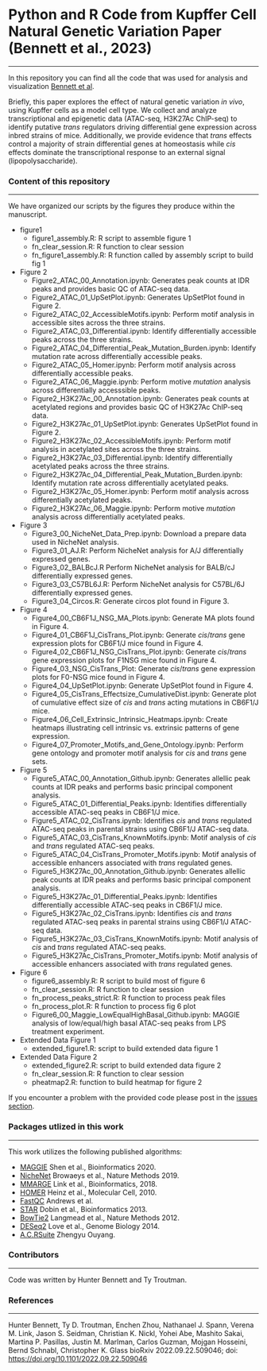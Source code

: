 # Python and R Code from Kupffer Cell Natural Genetic Variation Paper (Bennett et al., 2023)
____
In this repository you can find all the code that was used for analysis and visualization <a href="https://www.biorxiv.org/content/10.1101/2022.09.22.509046v1">Bennett et al</a>.

Briefly, this paper explores the effect of natural genetic variation *in vivo*, using Kupffer cells as a model cell type. We collect and analyze transcriptional and epigenetic data (ATAC-seq, H3K27Ac ChIP-seq) to identify putative *trans* regulators driving differential gene expression across inbred strains of mice. Additionally, we provide evidence that *trans* effects control a majority of strain differential genes at homeostasis while *cis* effects dominate the transcriptional response to an external signal (lipopolysaccharide).

### Content of this repository
____
We have organized our scripts by the figures they produce within the manuscript.
* figure1
    * figure1_assembly.R: R script to assemble figure 1
    * fn_clear_session.R: R function to clear session
    * fn_figure1_assembly.R: R function called by assembly script to build fig 1
* Figure 2
    * Figure2_ATAC_00_Annotation.ipynb: Generates peak counts at IDR peaks and provides basic QC of ATAC-seq data.
    * Figure2_ATAC_01_UpSetPlot.ipynb: Generates UpSetPlot found in Figure 2.
    * Figure2_ATAC_02_AccessibleMotifs.ipynb: Perform motif analysis in accessible sites across the three strains.
    * Figure2_ATAC_03_Differential.ipynb: Identify differentially accessible peaks across the three strains.
    * Figure2_ATAC_04_Differential_Peak_Mutation_Burden.ipynb: Identify mutation rate across differentially accessible peaks.
    * Figure2_ATAC_05_Homer.ipynb: Perform motif analysis across differentially accessible peaks.
    * Figure2_ATAC_06_Maggie.ipynb: Perform motive *mutation* analysis across differentially accesssible peaks.
    * Figure2_H3K27Ac_00_Annotation.ipynb: Generates peak counts at acetylated regions and provides basic QC of H3K27Ac ChIP-seq data.
    * Figure2_H3K27Ac_01_UpSetPlot.ipynb: Generates UpSetPlot found in Figure 2.
    * Figure2_H3K27Ac_02_AccessibleMotifs.ipynb: Perform motif analysis in acetylated sites across the three strains.
    * Figure2_H3K27Ac_03_Differential.ipynb: Identify differentially acetylated peaks across the three strains.
    * Figure2_H3K27Ac_04_Differential_Peak_Mutation_Burden.ipynb: Identify mutation rate across differentially acetylated peaks.
    * Figure2_H3K27Ac_05_Homer.ipynb: Perform motif analysis across differentially acetylated peaks.
    * Figure2_H3K27Ac_06_Maggie.ipynb: Perform motive *mutation* analysis across differentially acetylated peaks.   
* Figure 3
    * Figure3_00_NicheNet_Data_Prep.ipynb: Download a prepare data used in NicheNet analysis.
    * Figure3_01_AJ.R: Perform NicheNet analysis for A/J differentially expressed genes.
    * Figure3_02_BALBcJ.R Perform NicheNet analysis for BALB/cJ differentially expressed genes.
    * Figure3_03_C57BL6J.R: Perform NicheNet analysis for C57BL/6J differentially expressed genes.
    * Figure3_04_Circos.R: Generate circos plot found in Figure 3.
* Figure 4
    * Figure4_00_CB6F1J_NSG_MA_Plots.ipynb: Generate MA plots found in Figure 4.
    * Figure4_01_CB6F1J_CisTrans_Plot.ipynb: Generate *cis*/*trans* gene expression plots for CB6F1/J mice found in Figure 4.
    * Figure4_02_CB6F1J_NSG_CisTrans_Plot.ipynb: Generate *cis*/*trans* gene expression plots for F1NSG mice found in Figure 4.
    * Figure4_03_NSG_CisTrans_Plot: Generate *cis*/*trans* gene expression plots for F0-NSG mice found in Figure 4.
    * Figure4_04_UpSetPlot.ipynb: Generate UpSetPlot found in Figure 4.
    * Figure4_05_CisTrans_Effectsize_CumulativeDist.ipynb: Generate plot of cumulative effect size of *cis* and *trans* acting mutations in CB6F1/J mice.
    * Figure4_06_Cell_Extrinsic_Intrinsic_Heatmaps.ipynb: Create heatmaps illustrating cell intrinsic vs. extrinsic patterns of gene expression.
    * Figure4_07_Promoter_Motifs_and_Gene_Ontology.ipynb: Perform gene ontology and promoter motif analysis for *cis* and *trans* gene sets.
* Figure 5
    * Figure5_ATAC_00_Annotation_Github.ipynb: Generates allellic peak counts at IDR peaks and performs basic principal component analysis.
    * Figure5_ATAC_01_Differential_Peaks.ipynb: Identifies differentially accessible ATAC-seq peaks in CB6F1/J mice.
    * Figure5_ATAC_02_CisTrans.ipynb: Identifies *cis* and *trans* regulated ATAC-seq peaks in parental strains using CB6F1/J ATAC-seq data.
    * Figure5_ATAC_03_CisTrans_KnownMotifs.ipynb: Motif analysis of *cis* and *trans* regulated ATAC-seq peaks.
    * Figure5_ATAC_04_CisTrans_Promoter_Motifs.ipynb: Motif analysis of accessible enhancers associated with *trans* regulated genes.
    * Figure5_H3K27Ac_00_Annotation_Github.ipynb: Generates allellic peak counts at IDR peaks and performs basic principal component analysis.
    * Figure5_H3K27Ac_01_Differential_Peaks.ipynb: Identifies differentially accessible ATAC-seq peaks in CB6F1/J mice.
    * Figure5_H3K27Ac_02_CisTrans.ipynb: Identifies *cis* and *trans* regulated ATAC-seq peaks in parental strains using CB6F1/J ATAC-seq data.
    * Figure5_H3K27Ac_03_CisTrans_KnownMotifs.ipynb: Motif analysis of *cis* and *trans* regulated ATAC-seq peaks.
    * Figure5_H3K27Ac_CisTrans_Promoter_Motifs.ipynb: Motif analysis of accessible enhancers associated with *trans* regulated genes.
* Figure 6
    * figure6_assembly.R: R script to build most of figure 6
    * fn_clear_session.R: R function to clear session
    * fn_process_peaks_strict.R: R function to process peak files
    * fn_process_plot.R: R function to process fig 6 plot
    * Figure6_00_Maggie_LowEqualHighBasal_Github.ipynb: MAGGIE analysis of low/equal/high basal ATAC-seq peaks from LPS treatment experiment.  
* Extended Data Figure 1
    * extended_figure1.R: script to build extended data figure 1
* Extended Data Figure 2
    * extended_figure2.R: script to build extended data figure 2
    * fn_clear_session.R: R function to clear session
    * pheatmap2.R: function to build heatmap for figure 2
    
If you encounter a problem with the provided code please post in the <a href="https://github.com/HunterBennett/KupfferCell_NaturalGeneticVariation/issues">issues section</a>.  

### Packages utlized in this work
____

This work utilizes the following published algorithms:
* <a href="https://github.com/zeyang-shen/maggie">MAGGIE</a> Shen et al., Bioinformatics 2020.
* <a href="https://github.com/saeyslab/nichenetr">NicheNet</a> Browaeys et al., Nature Methods 2019.
* <a href="https://github.com/vlink/marge">MMARGE</a> Link et al., Bioinformatics, 2018.
* <a href="http://homer.ucsd.edu/homer/">HOMER</a> Heinz et al., Molecular Cell, 2010.
* <a href="https://github.com/s-andrews/FastQC">FastQC</a> Andrews et al.
* <a href="https://github.com/alexdobin/STAR">STAR</a> Dobin et al., Bioinformatics 2013.
* <a href="https://github.com/BenLangmead/bowtie2">BowTie2</a> Langmead et al., Nature Methods 2012.
* <a href="https://bioconductor.org/packages/release/bioc/html/DESeq2.html">DESeq2</a> Love et al., Genome Biology 2014.
* <a href="https://github.com/z5ouyang/A.C.Rsuite">A.C.RSuite</a> Zhengyu Ouyang.

### Contributors
___
Code was written by Hunter Bennett and Ty Troutman.

### References
___
Hunter Bennett, Ty D. Troutman, Enchen Zhou, Nathanael J. Spann, Verena M. Link, Jason S. Seidman, Christian K. Nickl, Yohei Abe, Mashito Sakai, Martina P. Pasillas, Justin M. Marlman, Carlos Guzman, Mojgan Hosseini, Bernd Schnabl, Christopher K. Glass
bioRxiv 2022.09.22.509046; doi: https://doi.org/10.1101/2022.09.22.509046

